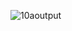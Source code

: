 ![10aoutput](https://github.com/prabhasg03/Task-Codes/assets/121883587/c5c08a79-1c2a-4ed4-87e6-0eeb34ac16d1)
